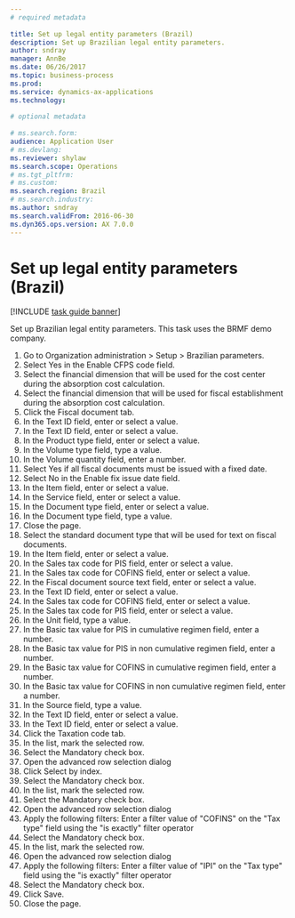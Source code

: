 ```yaml
--- 
# required metadata 
 
title: Set up legal entity parameters (Brazil)
description: Set up Brazilian legal entity parameters. 
author: sndray
manager: AnnBe 
ms.date: 06/26/2017
ms.topic: business-process 
ms.prod:  
ms.service: dynamics-ax-applications 
ms.technology:  
 
# optional metadata 
 
# ms.search.form:   
audience: Application User 
# ms.devlang:  
ms.reviewer: shylaw
ms.search.scope: Operations 
# ms.tgt_pltfrm:  
# ms.custom:  
ms.search.region: Brazil
# ms.search.industry: 
ms.author: sndray
ms.search.validFrom: 2016-06-30 
ms.dyn365.ops.version: AX 7.0.0 
---
```

# Set up legal entity parameters (Brazil)

[!INCLUDE [task guide banner](../../includes/task-guide-banner.md)]

Set up Brazilian legal entity parameters. This task uses the BRMF demo company.

1. Go to Organization administration > Setup > Brazilian parameters.
2. Select Yes in the Enable CFPS code field.
3. Select the financial dimension that will be used for the cost center during the absorption cost calculation.
4. Select the financial dimension that will be used for fiscal establishment during the absorption cost calculation.
5. Click the Fiscal document tab.
6. In the Text ID field, enter or select a value.
7. In the Text ID field, enter or select a value.
8. In the Product type field, enter or select a value.
9. In the Volume type field, type a value.
10. In the Volume quantity field, enter a number.
11. Select Yes if all fiscal documents must be issued with a fixed date.
12. Select No in the Enable fix issue date field.
13. In the Item field, enter or select a value.
14. In the Service field, enter or select a value.
15. In the Document type field, enter or select a value.
16. In the Document type field, type a value.
17. Close the page.
18. Select the standard document type that will be used for text on fiscal documents.
19. In the Item field, enter or select a value.
20. In the Sales tax code for PIS field, enter or select a value.
21. In the Sales tax code for COFINS field, enter or select a value.
22. In the Fiscal document source text field, enter or select a value.
23. In the Text ID field, enter or select a value.
24. In the Sales tax code for COFINS field, enter or select a value.
25. In the Sales tax code for PIS field, enter or select a value.
26. In the Unit field, type a value.
27. In the Basic tax value for PIS in cumulative regimen field, enter a number.
28. In the Basic tax value for PIS in non cumulative regimen field, enter a number.
29. In the Basic tax value for COFINS in cumulative regimen field, enter a number.
30. In the Basic tax value for COFINS in non cumulative regimen field, enter a number.
31. In the Source field, type a value.
32. In the Text ID field, enter or select a value.
33. In the Text ID field, enter or select a value.
34. Click the Taxation code tab.
35. In the list, mark the selected row.
36. Select the Mandatory check box.
37. Open the advanced row selection dialog
38. Click Select by index.
39. Select the Mandatory check box.
40. In the list, mark the selected row.
41. Select the Mandatory check box.
42. Open the advanced row selection dialog
43. Apply the following filters: Enter a filter value of "COFINS" on the "Tax type" field using the "is exactly" filter operator
44. Select the Mandatory check box.
45. In the list, mark the selected row.
46. Open the advanced row selection dialog
47. Apply the following filters: Enter a filter value of "IPI" on the "Tax type" field using the "is exactly" filter operator
48. Select the Mandatory check box.
49. Click Save.
50. Close the page.


